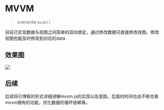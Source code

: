 # MVVM

>overwrite `mvvm()`

目前已实现数据与视图之间简单的双向绑定，通过修改数据可直接修改视图。修改视图也能及时修改到对应的data

## 效果图

![](https://raw.githubusercontent.com/xuqiang521/overwrite/master/my-mvvm/test.gif)

## 后续

后续将已博客的形式详细讲解mvvm.js的实现以及思路。后面的时间也会不断完善mvvm拥有的功能，优化数据的循环依赖等。
